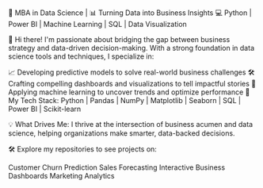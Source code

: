 🚀 MBA in Data Science | 📊 Turning Data into Business Insights
💻 Python | Power BI | Machine Learning | SQL | Data Visualization

👋 Hi there! I'm passionate about bridging the gap between business strategy and data-driven decision-making. With a strong foundation in data science tools and techniques, I specialize in:

📈 Developing predictive models to solve real-world business challenges
🛠️ Crafting compelling dashboards and visualizations to tell impactful stories
🤖 Applying machine learning to uncover trends and optimize performance
🌟 My Tech Stack: Python | Pandas | NumPy | Matplotlib | Seaborn | SQL | Power BI | Scikit-learn

💡 What Drives Me: I thrive at the intersection of business acumen and data science, helping organizations make smarter, data-backed decisions.

🛠️ Explore my repositories to see projects on:

Customer Churn Prediction
Sales Forecasting
Interactive Business Dashboards
Marketing Analytics
